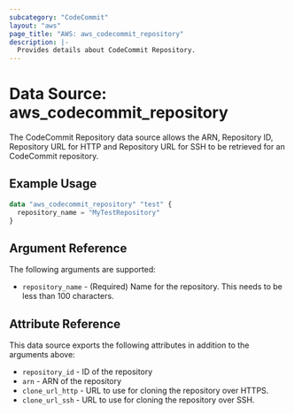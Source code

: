 ```yaml
---
subcategory: "CodeCommit"
layout: "aws"
page_title: "AWS: aws_codecommit_repository"
description: |-
  Provides details about CodeCommit Repository.
---
```


# Data Source: aws_codecommit_repository

The CodeCommit Repository data source allows the ARN, Repository ID, Repository URL for HTTP and Repository URL for SSH to be retrieved for an CodeCommit repository.

## Example Usage

```terraform
data "aws_codecommit_repository" "test" {
  repository_name = "MyTestRepository"
}
```

## Argument Reference

The following arguments are supported:

* `repository_name` - (Required) Name for the repository. This needs to be less than 100 characters.

## Attribute Reference

This data source exports the following attributes in addition to the arguments above:

* `repository_id` - ID of the repository
* `arn` - ARN of the repository
* `clone_url_http` - URL to use for cloning the repository over HTTPS.
* `clone_url_ssh` - URL to use for cloning the repository over SSH.
